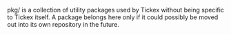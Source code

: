 pkg/ is a collection of utility packages used by Tickex without being specific to Tickex itself. A package belongs here only if it could possibly be moved out into its own repository in the future. 